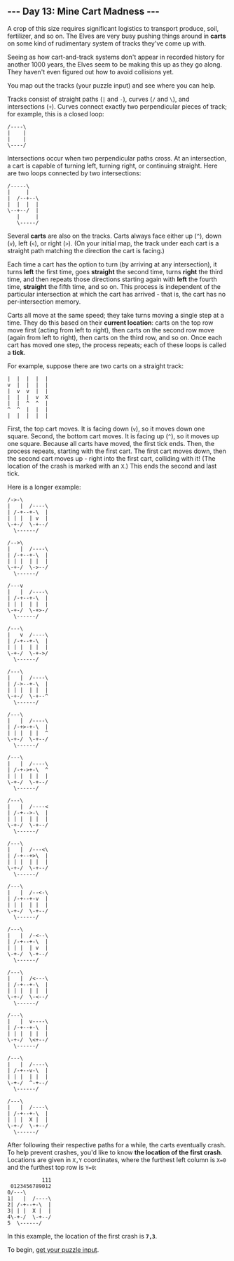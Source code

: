 ## --- Day 13: Mine Cart Madness ---

A crop of this size requires significant logistics to transport produce, soil,
fertilizer, and so on. The Elves are very busy pushing things around in
**carts** on some kind of rudimentary system of tracks they've come up with.

Seeing as how cart-and-track systems don't appear in recorded history for
another 1000 years, the Elves seem to be making this up as they go along. They
haven't even figured out how to avoid collisions yet.

You map out the tracks (your puzzle input) and see where you can help.

Tracks consist of straight paths (`|` and `-`), curves (`/` and `\`), and
intersections (`+`). Curves connect exactly two perpendicular pieces of track;
for example, this is a closed loop:

```
/----\
|    |
|    |
\----/
```

Intersections occur when two perpendicular paths cross. At an intersection, a
cart is capable of turning left, turning right, or continuing straight. Here
are two loops connected by two intersections:

```
/-----\
|     |
|  /--+--\
|  |  |  |
\--+--/  |
   |     |
   \-----/
```

Several **carts** are also on the tracks. Carts always face either up (`^`),
down (`v`), left (`<`), or right (`>`). (On your initial map, the track under
each cart is a straight path matching the direction the cart is facing.)

Each time a cart has the option to turn (by arriving at any intersection), it
turns **left** the first time, goes **straight** the second time, turns
**right** the third time, and then repeats those directions starting again with
**left** the fourth time, **straight** the fifth time, and so on. This process
is independent of the particular intersection at which the cart has arrived -
that is, the cart has no per-intersection memory.

Carts all move at the same speed; they take turns moving a single step at a
time. They do this based on their **current location**: carts on the top row
move first (acting from left to right), then carts on the second row move
(again from left to right), then carts on the third row, and so on. Once each
cart has moved one step, the process repeats; each of these loops is called a
**tick**.

For example, suppose there are two carts on a straight track:

```
|  |  |  |  |
v  |  |  |  |
|  v  v  |  |
|  |  |  v  X
|  |  ^  ^  |
^  ^  |  |  |
|  |  |  |  |
```

First, the top cart moves. It is facing down (`v`), so it moves down one
square.  Second, the bottom cart moves. It is facing up (`^`), so it moves up
one square.  Because all carts have moved, the first tick ends. Then, the
process repeats, starting with the first cart. The first cart moves down, then
the second cart moves up - right into the first cart, colliding with it! (The
location of the crash is marked with an `X`.) This ends the second and last
tick.

Here is a longer example:

```
/->-\        
|   |  /----\
| /-+--+-\  |
| | |  | v  |
\-+-/  \-+--/
  \------/   

/-->\        
|   |  /----\
| /-+--+-\  |
| | |  | |  |
\-+-/  \->--/
  \------/   

/---v        
|   |  /----\
| /-+--+-\  |
| | |  | |  |
\-+-/  \-+>-/
  \------/   

/---\        
|   v  /----\
| /-+--+-\  |
| | |  | |  |
\-+-/  \-+->/
  \------/   

/---\        
|   |  /----\
| /->--+-\  |
| | |  | |  |
\-+-/  \-+--^
  \------/   

/---\        
|   |  /----\
| /-+>-+-\  |
| | |  | |  ^
\-+-/  \-+--/
  \------/   

/---\        
|   |  /----\
| /-+->+-\  ^
| | |  | |  |
\-+-/  \-+--/
  \------/   

/---\        
|   |  /----<
| /-+-->-\  |
| | |  | |  |
\-+-/  \-+--/
  \------/   

/---\        
|   |  /---<\
| /-+--+>\  |
| | |  | |  |
\-+-/  \-+--/
  \------/   

/---\        
|   |  /--<-\
| /-+--+-v  |
| | |  | |  |
\-+-/  \-+--/
  \------/   

/---\        
|   |  /-<--\
| /-+--+-\  |
| | |  | v  |
\-+-/  \-+--/
  \------/   

/---\        
|   |  /<---\
| /-+--+-\  |
| | |  | |  |
\-+-/  \-<--/
  \------/   

/---\        
|   |  v----\
| /-+--+-\  |
| | |  | |  |
\-+-/  \<+--/
  \------/   

/---\        
|   |  /----\
| /-+--v-\  |
| | |  | |  |
\-+-/  ^-+--/
  \------/   

/---\        
|   |  /----\
| /-+--+-\  |
| | |  X |  |
\-+-/  \-+--/
  \------/   
```

After following their respective paths for a while, the carts eventually crash.
To help prevent crashes, you'd like to know **the location of the first
crash**.  Locations are given in `X,Y` coordinates, where the furthest left
column is `X=0` and the furthest top row is `Y=0`:

```
           111
 0123456789012
0/---\        
1|   |  /----\
2| /-+--+-\  |
3| | |  X |  |
4\-+-/  \-+--/
5  \------/   
```

In this example, the location of the first crash is **`7,3`**.

To begin, [get your puzzle input](input.txt).
